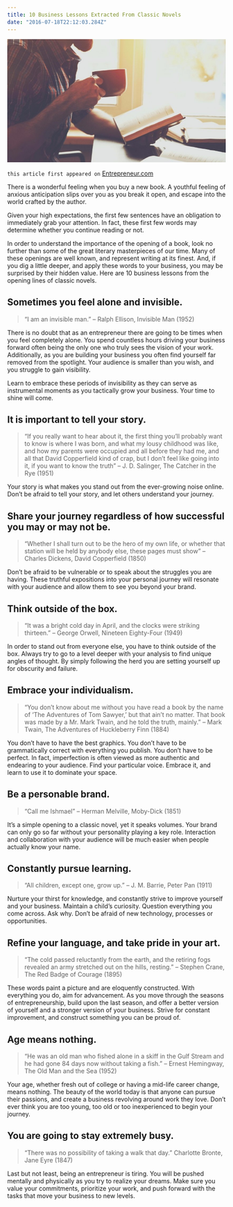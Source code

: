 ```yaml
---
title: 10 Business Lessons Extracted From Classic Novels
date: "2016-07-18T22:12:03.284Z"
---
```


![business-lesson-novels](./classic-novels.jpeg)

`this article first appeared on` <a href="https://www.entrepreneur.com/article/278177" target="_blank">Entrepreneur.com</a>

There is a wonderful feeling when you buy a new book. A youthful feeling of anxious anticipation slips over you as you break it open, and escape into the world crafted by the author.

Given your high expectations, the first few sentences have an obligation to immediately grab your attention. In fact, these first few words may determine whether you continue reading or not.

In order to understand the importance of the opening of a book, look no further than some of the great literary masterpieces of our time. Many of these openings are well known, and represent writing at its finest. And, if you dig a little deeper, and apply these words to your business, you may be surprised by their hidden value. Here are 10 business lessons from the opening lines of classic novels.

## Sometimes you feel alone and invisible.

> “I am an invisible man.” – Ralph Ellison, Invisible Man (1952)

There is no doubt that as an entrepreneur there are going to be times when you feel completely alone. You spend countless hours driving your business forward often being the only one who truly sees the vision of your work. Additionally, as you are building your business you often find yourself far removed from the spotlight. Your audience is smaller than you wish, and you struggle to gain visibility.

Learn to embrace these periods of invisibility as they can serve as instrumental moments as you tactically grow your business. Your time to shine will come.

## It is important to tell your story.

> “If you really want to hear about it, the first thing you’ll probably want to know is where I was born, and what my lousy childhood was like, and how my parents were occupied and all before they had me, and all that David Copperfield kind of crap, but I don’t feel like going into it, if you want to know the truth” – J. D. Salinger, The Catcher in the Rye (1951)

Your story is what makes you stand out from the ever-growing noise online. Don’t be afraid to tell your story, and let others understand your journey.

## Share your journey regardless of how successful you may or may not be.

> “Whether I shall turn out to be the hero of my own life, or whether that station will be held by anybody else, these pages must show” – Charles Dickens, David Copperfield (1850)

Don’t be afraid to be vulnerable or to speak about the struggles you are having. These truthful expositions into your personal journey will resonate with your audience and allow them to see you beyond your brand.

## Think outside of the box.

> “It was a bright cold day in April, and the clocks were striking thirteen.” – George Orwell, Nineteen Eighty-Four (1949)

In order to stand out from everyone else, you have to think outside of the box. Always try to go to a level deeper with your analysis to find unique angles of thought. By simply following the herd you are setting yourself up for obscurity and failure.

## Embrace your individualism.

> “You don’t know about me without you have read a book by the name of ‘The Adventures of Tom Sawyer,’ but that ain’t no matter. That book was made by a Mr. Mark Twain, and he told the truth, mainly.” – Mark Twain, The Adventures of Huckleberry Finn (1884)

You don’t have to have the best graphics. You don’t have to be grammatically correct with everything you publish. You don’t have to be perfect. In fact, imperfection is often viewed as more authentic and endearing to your audience. Find your particular voice. Embrace it, and learn to use it to dominate your space.

## Be a personable brand.

> “Call me Ishmael” – Herman Melville, Moby-Dick (1851)

It’s a simple opening to a classic novel, yet it speaks volumes. Your brand can only go so far without your personality playing a key role. Interaction and collaboration with your audience will be much easier when people actually know your name.

## Constantly pursue learning.

> “All children, except one, grow up.” – J. M. Barrie, Peter Pan (1911)

Nurture your thirst for knowledge, and constantly strive to improve yourself and your business. Maintain a child’s curiosity. Question everything you come across. Ask why. Don’t be afraid of new technology, processes or opportunities.

## Refine your language, and take pride in your art.

> “The cold passed reluctantly from the earth, and the retiring fogs revealed an army stretched out on the hills, resting.” – Stephen Crane, The Red Badge of Courage (1895)

These words paint a picture and are eloquently constructed. With everything you do, aim for advancement. As you move through the seasons of entrepreneurship, build upon the last season, and offer a better version of yourself and a stronger version of your business. Strive for constant improvement, and construct something you can be proud of.

## Age means nothing.

> “He was an old man who fished alone in a skiff in the Gulf Stream and he had gone 84 days now without taking a fish.” – Ernest Hemingway, The Old Man and the Sea (1952)

Your age, whether fresh out of college or having a mid-life career change, means nothing. The beauty of the world today is that anyone can pursue their passions, and create a business revolving around work they love. Don’t ever think you are too young, too old or too inexperienced to begin your journey.

## You are going to stay extremely busy.

> “There was no possibility of taking a walk that day.” Charlotte Bronte, Jane Eyre (1847)

Last but not least, being an entrepreneur is tiring. You will be pushed mentally and physically as you try to realize your dreams. Make sure you value your commitments, prioritize your work, and push forward with the tasks that move your business to new levels.

